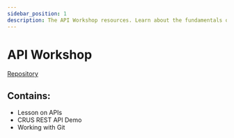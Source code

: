 ```yaml
---
sidebar_position: 1
description: The API Workshop resources. Learn about the fundamentals of API and Git with a simple self-hostable demo. 
---
```


# API Workshop

[Repository](https://github.com/UMLCloudComputing/api-workshop)

## Contains:
- Lesson on APIs
- CRUS REST API Demo
- Working with Git